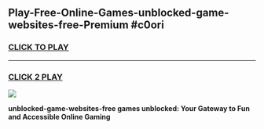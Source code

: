 
## Play-Free-Online-Games-unblocked-game-websites-free-Premium #c0ori
<h3>
<a href="https://premium.freeplayer.one?title=unblocked-game-websites-free&ref=8M">CLICK TO PLAY</a></h3>
<hr>

<h3>
<a href="https://premium.freeplayer.one?title=unblocked-game-websites-free&ref=8M">CLICK 2 PLAY</a>
  
</h3>

<a href="https://premium.freeplayer.one?title=unblocked-game-websites-free&ref=8M"><img src="https://clearcache.store/games.png"></a>


**unblocked-game-websites-free games unblocked: Your Gateway to Fun and Accessible Online Gaming**
